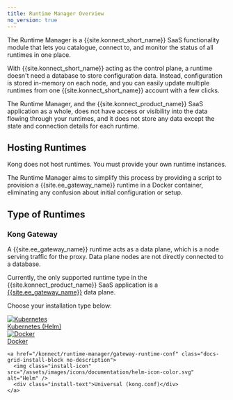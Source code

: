 ```yaml
---
title: Runtime Manager Overview
no_version: true
---
```


The Runtime Manager is a {{site.konnect_short_name}} SaaS functionality module
that lets you catalogue, connect to, and monitor the status of all runtimes in
one place.

With {{site.konnect_short_name}} acting as the control plane, a runtime
doesn't need a database to store configuration data. Instead, configuration
is stored in-memory on each node, and you can easily update multiple runtimes
from one {{site.konnect_short_name}} account with a few clicks.

The Runtime Manager, and the {{site.konnect_product_name}} SaaS application as
a whole, does not have access or visibility into the data flowing through your
runtimes, and it does not store any data except the state and connection details
for each runtime.

## Hosting Runtimes

Kong does not host runtimes. You must provide your own runtime
instances.

The Runtime Manager aims to simplify this process by providing a
script to provision a {{site.ee_gateway_name}} runtime in a Docker container,
eliminating any confusion about initial configuration or setup.

## Type of Runtimes

### Kong Gateway

A {{site.ee_gateway_name}} runtime acts as a data plane, which is a node
serving traffic for the proxy. Data plane nodes are not directly connected
to a database.

Currently, the only supported runtime type in the
{{site.konnect_product_name}} SaaS application is a [{{site.ee_gateway_name}}](/enterprise/latest/introduction)
data plane.

Choose your installation type below:

<div class="docs-grid-install">

  <a href="/konnect/runtime-manager/gateway-runtime-kubernetes" class="docs-grid-install-block no-description">
    <img class="install-icon" src="/assets/images/icons/documentation/kubernetes-logo.png" alt="Kubernetes" />
    <div class="install-text">Kubernetes (Helm)</div>
  </a>

  <a href="/konnect/runtime-manager/gateway-runtime-docker" class="docs-grid-install-block no-description">
    <img class="install-icon" src="https://doc-assets.konghq.com/install-logos/docker.png" alt="Docker" />
    <div class="install-text">Docker</div>
  </a>

    <a href="/konnect/runtime-manager/gateway-runtime-conf" class="docs-grid-install-block no-description">
      <img class="install-icon" src="/assets/images/icons/documentation/helm-icon-color.svg" alt="Helm" />
      <div class="install-text">Universal (kong.conf)</div>
    </a>

</div>
